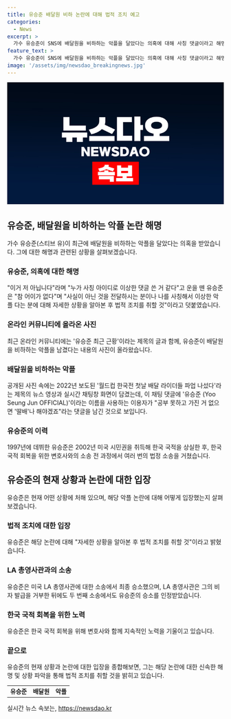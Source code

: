 ```yaml
---
title: 유승준 배달원 비하 논란에 대해 법적 조치 예고
categories:
  - News
excerpt: >
  가수 유승준이 SNS에 배달원을 비하하는 악플을 달았다는 의혹에 대해 사칭 댓글이라고 해명했다. 최근 온라인 커뮤니티에는 유승준을 비방하는 글과 함께 사진이 공개돼 논란이 되고 있다. 유승준은 1997년 데뷔하여 미국 시민권을 취득한 후 한국 국적을 상실하며 여러 법적 분쟁을 겪었다. 현재도 한국 현지에서 활동할 수 있는지 여부는 미지수다.
feature_text: >
  가수 유승준이 SNS에 배달원을 비하하는 악플을 달았다는 의혹에 대해 사칭 댓글이라고 해명했다. 최근 온라인 커뮤니티에는 유승준을 비방하는 글과 함께 사진이 공개돼 논란이 되고 있다. 유승준은 1997년 데뷔하여 미국 시민권을 취득한 후 한국 국적을 상실하며 여러 법적 분쟁을 겪었다. 현재도 한국 현지에서 활동할 수 있는지 여부는 미지수다.
image: '/assets/img/newsdao_breakingnews.jpg'
---
```


<p><img src="/assets/img/newsdao_breakingnews.jpg" alt="implanttips 속보" /></p>

<h2 data-ke-size="size26">유승준, 배달원을 비하하는 악플 논란 해명</h2>

<p data-ke-size="size16">가수 유승준(스티브 유)이 최근에 배달원을 비하하는 악플을 달았다는 의혹을 받았습니다. 그에 대한 해명과 관련된 상황을 살펴보겠습니다.</p>

<h3><b>유승준, 의혹에 대한 해명</b></h3>

<p data-ke-size="size16">"이거 저 아닙니다"라며 "누가 사칭 아이디로 이상한 댓글 쓴 거 같다"고 운을 뗀 유승준은 "참 어이가 없다"며 "사실이 아닌 것을 전달하시는 분이나 나를 사칭해서 이상한 악플 다는 분에 대해 자세한 상황을 알아본 후 법적 조치를 취할 것"이라고 덧붙였습니다.</p>

<h3><b>온라인 커뮤니티에 올라온 사진</b></h3>

<p data-ke-size="size16">최근 온라인 커뮤니티에는 '유승준 최근 근황'이라는 제목의 글과 함께, 유승준이 배달원을 비하하는 악플을 남겼다는 내용의 사진이 올라왔습니다.</p>

<h3><b>배달원을 비하하는 악플</b></h3>

<p data-ke-size="size16">공개된 사진 속에는 2022년 보도된 '월드컵 한국전 첫날 배달 라이더들 파업 나섰다'라는 제목의 뉴스 영상과 실시간 채팅창 화면이 담겼는데, 이 채팅 댓글에 '유승준 (Yoo Seung Jun OFFICIAL)'이라는 이름을 사용하는 이용자가 "공부 못하고 가진 거 없으면 '딸배'나 해야겠죠"라는 댓글을 남긴 것으로 보입니다.</p>

<h3><b>유승준의 이력</b></h3>

<p data-ke-size="size16">1997년에 데뷔한 유승준은 2002년 미국 시민권을 취득해 한국 국적을 상실한 후, 한국 국적 회복을 위한 변호사와의 소송 전 과정에서 여러 번의 법정 소송을 거쳤습니다.</p>

<h2 data-ke-size="size26">유승준의 현재 상황과 논란에 대한 입장</h2>

<p data-ke-size="size16">유승준은 현재 어떤 상황에 처해 있으며, 해당 악플 논란에 대해 어떻게 입장했는지 살펴보겠습니다.</p>

<h3><b>법적 조치에 대한 입장</b></h3>

<p data-ke-size="size16">유승준은 해당 논란에 대해 "자세한 상황을 알아본 후 법적 조치를 취할 것"이라고 밝혔습니다.</p>

<h3><b>LA 총영사관과의 소송</b></h3>

<p data-ke-size="size16">유승준은 미국 LA 총영사관에 대한 소송에서 최종 승소했으며, LA 총영사관은 그의 비자 발급을 거부한 뒤에도 두 번째 소송에서도 유승준의 승소를 인정받았습니다.</p>

<h3><b>한국 국적 회복을 위한 노력</b></h3>

<p data-ke-size="size16">유승준은 한국 국적 회복을 위해 변호사와 함께 지속적인 노력을 기울이고 있습니다.</p>

<h3><b>끝으로</b></h3>

<p data-ke-size="size16">유승준의 현재 상황과 논란에 대한 입장을 종합해보면, 그는 해당 논란에 대한 신속한 해명 및 상황 파악을 통해 법적 조치를 취할 것을 밝히고 있습니다.</p>

<table>
    <tr>
        <td style="text-align: center; height: 17px;"><b>유승준</b></td>
        <td style="text-align: center; height: 17px;"><b>배달원</b></td>
        <td style="text-align: center; height: 17px;"><b>악플</b></td>
    </tr>
</table>
실시간 뉴스 속보는, <a href="https://newsdao.kr" rel="dofollow">https://newsdao.kr</a>


